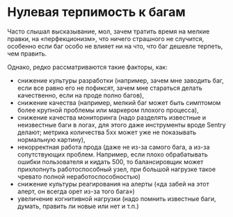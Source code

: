 # Нулевая терпимость к багам

Часто слышал высказывание, мол, зачем тратить время на мелкие правки, на «перфекционизм», что ничего страшного не случится, особенно если баг особо не влияет ни на что, что баг дешевле терпеть, чем править.

Однако, редко рассматриваются такие факторы, как:
- снижение культуры разработки (например, зачем мне заводить баг, если все равно его не пофиксят, зачем мне стараться делать качественно, если на проде полно багов),
- снижение качества (например, мелкий баг может быть симптомом более крупной проблемы или маркером плохого процесса),
- снижение качества мониторинга (надо разделять известные и неизвестные баги в логах, для этого даже инструменты вроде Sentry делают; метрика количества 5xx может уже не показывать нормальную картину),
- некорректная работа прода (даже не из-за самого бага, а из-за сопутствующих проблем. Например, если плохо обрабатывать ошибки пользователя и кидать 500, то балансировщик может прихлопнуть работоспособный узел, при большой нагрузке такое чревато полной неработоспособностью)
- снижение культуры реагирования на алерты («да забей на этот алерт, он всегда орет из-за того бага»)
- увеличение когнитивной нагрузки (надо помнить известные баги, думать, править ли новые или нет и т.п.)